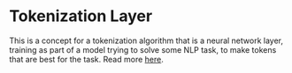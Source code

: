 # Tokenization Layer
This is a concept for a tokenization algorithm that is a neural network layer, training as part of a model trying to solve some NLP task, to make tokens that are best for the task. Read more [here](https://deepnote.com/@martin-molnar/New-Tokenization-Algorithm-lc4vP_CSTYa47GWynT0MeQ).
